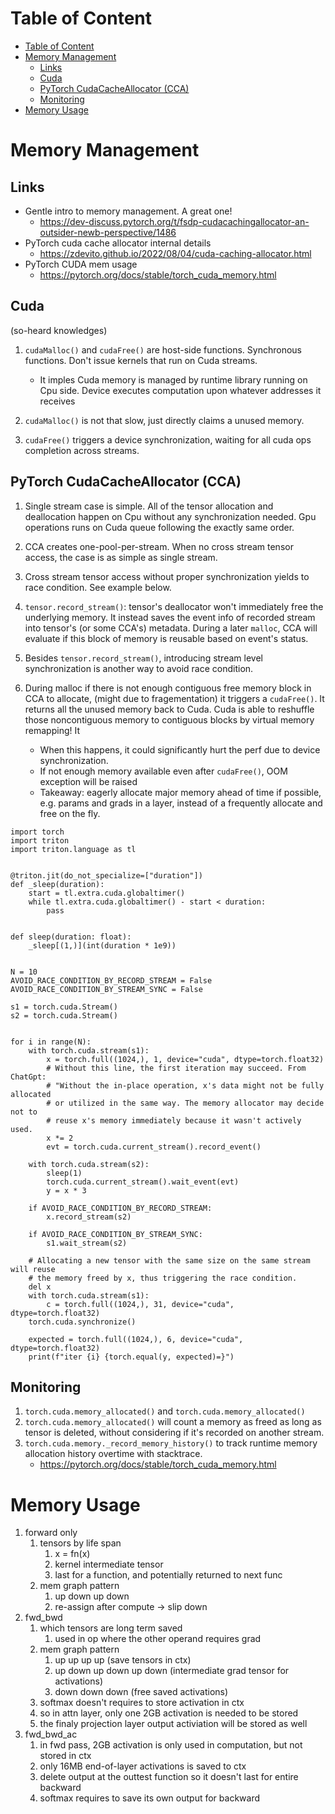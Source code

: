 # Table of Content
- [Table of Content](#table-of-content)
- [Memory Management](#memory-management)
  - [Links](#links)
  - [Cuda](#cuda)
  - [PyTorch CudaCacheAllocator (CCA)](#pytorch-cudacacheallocator-cca)
  - [Monitoring](#monitoring)
- [Memory Usage](#memory-usage)

# Memory Management

## Links
- Gentle intro to memory management. A great one!
    - https://dev-discuss.pytorch.org/t/fsdp-cudacachingallocator-an-outsider-newb-perspective/1486
- PyTorch cuda cache allocator internal details
    - https://zdevito.github.io/2022/08/04/cuda-caching-allocator.html 
- PyTorch CUDA mem usage
    - https://pytorch.org/docs/stable/torch_cuda_memory.html

## Cuda 
(so-heard knowledges)
1. `cudaMalloc()` and `cudaFree()` are host-side functions. Synchronous functions. Don't issue kernels that run on Cuda streams.
    - It imples Cuda memory is managed by runtime library running on Cpu side. Device executes computation upon whatever addresses it receives

2. `cudaMalloc()` is not that slow, just directly claims a unused memory.
3. `cudaFree()` triggers a device synchronization, waiting for all cuda ops completion across streams.

## PyTorch CudaCacheAllocator (CCA)
1. Single stream case is simple. All of the tensor allocation and deallocation happen on Cpu without any synchronization needed. Gpu operations runs on Cuda queue following the exactly same order. 

2. CCA creates one-pool-per-stream. When no cross stream tensor access, the case is as simple as single stream.

3. Cross stream tensor access without proper synchronization yields to race condition. See example below.

4. `tensor.record_stream()`: tensor's deallocator won't immediately free the underlying memory. It instead saves the event info of recorded stream into tensor's (or some CCA's) metadata. During a later `malloc`, CCA will evaluate if this block of memory is reusable based on event's status. 

5. Besides `tensor.record_stream()`, introducing stream level synchronization is another way to avoid race condition. 

6. During malloc if there is not enough contiguous free memory block in CCA to allocate, (might due to fragementation) it triggers a `cudaFree()`. It returns all the unused memory back to Cuda. Cuda is able to reshuffle those noncontiguous memory to contiguous blocks by virtual memory remapping! It 
    - When this happens, it could significantly hurt the perf due to device synchronization.
    - If not enough memory available even after `cudaFree()`, OOM exception will be raised
    - Takeaway: eagerly allocate major memory ahead of time if possible, e.g. params and grads in a layer, instead of a frequently allocate and free on the fly.

```
import torch
import triton
import triton.language as tl


@triton.jit(do_not_specialize=["duration"])
def _sleep(duration):
    start = tl.extra.cuda.globaltimer()
    while tl.extra.cuda.globaltimer() - start < duration:
        pass


def sleep(duration: float):
    _sleep[(1,)](int(duration * 1e9))


N = 10
AVOID_RACE_CONDITION_BY_RECORD_STREAM = False
AVOID_RACE_CONDITION_BY_STREAM_SYNC = False

s1 = torch.cuda.Stream()
s2 = torch.cuda.Stream()


for i in range(N):
    with torch.cuda.stream(s1):
        x = torch.full((1024,), 1, device="cuda", dtype=torch.float32)
        # Without this line, the first iteration may succeed. From ChatGpt:
        # "Without the in-place operation, x's data might not be fully allocated
        # or utilized in the same way. The memory allocator may decide not to
        # reuse x's memory immediately because it wasn't actively used.
        x *= 2
        evt = torch.cuda.current_stream().record_event()

    with torch.cuda.stream(s2):
        sleep(1)
        torch.cuda.current_stream().wait_event(evt)
        y = x * 3

    if AVOID_RACE_CONDITION_BY_RECORD_STREAM:
        x.record_stream(s2)
    
    if AVOID_RACE_CONDITION_BY_STREAM_SYNC:
        s1.wait_stream(s2)

    # Allocating a new tensor with the same size on the same stream will reuse
    # the memory freed by x, thus triggering the race condition.
    del x
    with torch.cuda.stream(s1):
        c = torch.full((1024,), 31, device="cuda", dtype=torch.float32)
    torch.cuda.synchronize()

    expected = torch.full((1024,), 6, device="cuda", dtype=torch.float32)
    print(f"iter {i} {torch.equal(y, expected)=}")

```
## Monitoring
1. `torch.cuda.memory_allocated()` and `torch.cuda.memory_allocated()`
2. `torch.cuda.memory_allocated()` will count a memory as freed as long as tensor is deleted, without considering if it's recorded on another stream.
3. `torch.cuda.memory._record_memory_history()` to track runtime memory allocation history overtime with stacktrace. 
    - https://pytorch.org/docs/stable/torch_cuda_memory.html


# Memory Usage

1. forward only
   1. tensors by life span
      1. x = fn(x)
      2. kernel intermediate tensor
      3. last for a function, and potentially returned to next func
   2. mem graph pattern
      1. up down up down 
      2. re-assign after compute -> slip down
2. fwd_bwd
   1. which tensors are long term saved
      1. used in op where the other operand requires grad
   2. mem graph pattern
      1. up up up up (save tensors in ctx)
      2. up down up down up down (intermediate grad tensor for activations)
      3. down down down (free saved activations)   
   3. softmax doesn't requires to store activation in ctx
   4. so in attn layer, only one 2GB activation is needed to be stored
   5. the finaly projection layer output activiation will be stored as well
3. fwd_bwd_ac
   1. in fwd pass, 2GB activation is only used in computation, but not stored in ctx
   2. only 16MB end-of-layer activations is saved to ctx
   3. delete output at the outtest function so it doesn't last for entire backward
   4. softmax requires to save its own output for backward
   